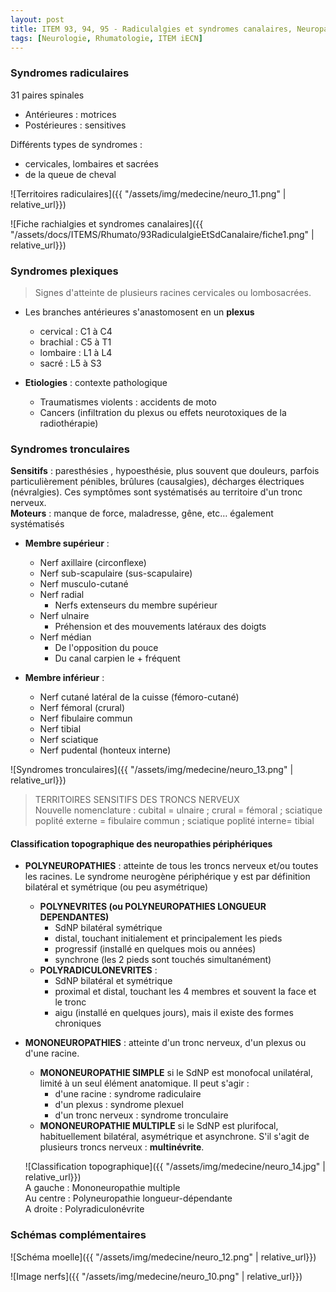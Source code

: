 ```yaml
---
layout: post
title: ITEM 93, 94, 95 - Radiculalgies et syndromes canalaires, Neuropathies périphériques, Syndrome Guillain-Barré
tags: [Neurologie, Rhumatologie, ITEM iECN]
---
```


### Syndromes radiculaires

31 paires spinales
 - Antérieures : motrices
 - Postérieures : sensitives

Différents types de syndromes :
 - cervicales, lombaires et sacrées
 - de la queue de cheval

 ![Territoires radiculaires]({{ "/assets/img/medecine/neuro_11.png" | relative_url}})

 ![Fiche rachialgies et syndromes canalaires]({{ "/assets/docs/ITEMS/Rhumato/93RadiculalgieEtSdCanalaire/fiche1.png" | relative_url}})

### Syndromes plexiques

> Signes d'atteinte de plusieurs racines cervicales ou lombosacrées.

- Les branches antérieures s'anastomosent en un **plexus**
    * cervical : C1 à C4
    * brachial : C5 à T1
    * lombaire : L1 à L4
    * sacré : L5 à S3

- **Etiologies** : contexte pathologique
    * Traumatismes violents : accidents de moto
    * Cancers (infiltration du plexus ou effets neurotoxiques de la radiothérapie)

### Syndromes tronculaires

**Sensitifs** : paresthésies , hypoesthésie, plus souvent que douleurs, parfois particulièrement pénibles, brûlures (causalgies), décharges électriques (névralgies). Ces symptômes sont systématisés au territoire d'un tronc nerveux.<br>
**Moteurs** : manque de force, maladresse, gêne, etc… également systématisés

- **Membre supérieur** :
    * Nerf axillaire (circonflexe)
    * Nerf sub-scapulaire (sus-scapulaire)
    * Nerf musculo-cutané
    * Nerf radial
        * Nerfs extenseurs du membre supérieur
    * Nerf ulnaire
        * Préhension et des mouvements latéraux des doigts
    * Nerf médian
        * De l'opposition du pouce
        * Du canal carpien le + fréquent

- **Membre inférieur** :
    * Nerf cutané latéral de la cuisse (fémoro-cutané)
    * Nerf fémoral (crural)
    * Nerf fibulaire commun
    * Nerf tibial    
    * Nerf sciatique
    * Nerf pudental (honteux interne)

 ![Syndromes tronculaires]({{ "/assets/img/medecine/neuro_13.png" | relative_url}})

> TERRITOIRES SENSITIFS DES TRONCS NERVEUX<br>
Nouvelle nomenclature : cubital = ulnaire ; crural = fémoral ; sciatique poplité externe = fibulaire commun ; sciatique poplité interne= tibial

#### Classification topographique des neuropathies périphériques

- **POLYNEUROPATHIES** : atteinte de tous les troncs nerveux et/ou toutes les racines.
Le syndrome neurogène périphérique y est par définition bilatéral et symétrique (ou peu asymétrique)
    - **POLYNEVRITES (ou POLYNEUROPATHIES LONGUEUR DEPENDANTES)**
        - SdNP bilatéral symétrique
        - distal, touchant initialement et principalement les pieds
        - progressif (installé en quelques mois ou années)
        - synchrone (les 2 pieds sont touchés simultanément)
    - **POLYRADICULONEVRITES** :
        - SdNP bilatéral et symétrique
        - proximal et distal, touchant les 4 membres et souvent la face et le tronc
        - aigu (installé en quelques jours), mais il existe des formes chroniques
- **MONONEUROPATHIES** : atteinte d'un tronc nerveux, d'un plexus ou d'une racine.
    - **MONONEUROPATHIE SIMPLE** si le SdNP est monofocal unilatéral, limité à un seul élément anatomique. Il peut s'agir :
        - d'une racine : syndrome radiculaire
        - d'un plexus : syndrome plexuel
        - d'un tronc nerveux : syndrome tronculaire
    - **MONONEUROPATHIE MULTIPLE** si le SdNP est plurifocal, habituellement bilatéral, asymétrique et asynchrone. S'il s'agit de plusieurs troncs nerveux : **multinévrite**.

    ![Classification topographique]({{ "/assets/img/medecine/neuro_14.jpg" | relative_url}})
    <br>
    A gauche : Mononeuropathie multiple<br>
    Au centre : Polyneuropathie longueur-dépendante<br>
    A droite : Polyradiculonévrite<br>

### Schémas complémentaires

![Schéma moelle]({{ "/assets/img/medecine/neuro_12.png" | relative_url}})

![Image nerfs]({{ "/assets/img/medecine/neuro_10.png" | relative_url}})
